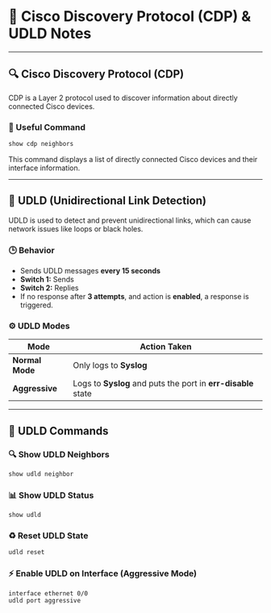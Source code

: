# 📡 Cisco Discovery Protocol (CDP) & UDLD Notes

---

## 🔍 Cisco Discovery Protocol (CDP)

CDP is a Layer 2 protocol used to discover information about directly connected Cisco devices.

### 🔧 Useful Command

```bash
show cdp neighbors
```

This command displays a list of directly connected Cisco devices and their interface information.

---

## 🔄 UDLD (Unidirectional Link Detection)

UDLD is used to detect and prevent unidirectional links, which can cause network issues like loops or black holes.

### 🕒 Behavior

* Sends UDLD messages **every 15 seconds**
* **Switch 1:** Sends
* **Switch 2:** Replies
* If no response after **3 attempts**, and action is **enabled**, a response is triggered.

### ⚙️ UDLD Modes

| Mode            | Action Taken                                                  |
| --------------- | ------------------------------------------------------------- |
| **Normal Mode** | Only logs to **Syslog**                                       |
| **Aggressive**  | Logs to **Syslog** and puts the port in **err-disable** state |

---

## 📘 UDLD Commands

### 🔍 Show UDLD Neighbors

```bash
show udld neighbor
```

### 📊 Show UDLD Status

```bash
show udld
```

### ♻️ Reset UDLD State

```bash
udld reset
```

### ⚡ Enable UDLD on Interface (Aggressive Mode)

```bash
interface ethernet 0/0
udld port aggressive
```

